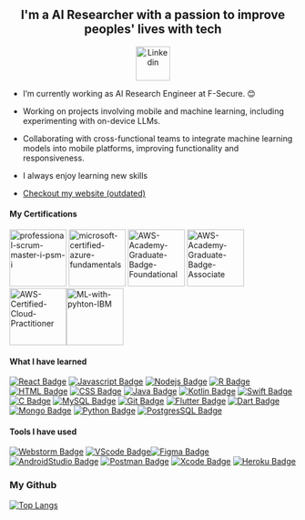 <div align='center'>
   <h2><!---<img src="https://user-images.githubusercontent.com/1303154/88677602-1635ba80-d120-11ea-84d8-d263ba5fc3c0.gif" width="5%">--> I'm a AI Researcher with a passion to improve peoples' lives with tech</h2>
 
<a href="https://www.linkedin.com/in/arsalan-shakil/"><img align="center" alt="Linkedin" src="https://user-images.githubusercontent.com/40695548/156189387-4a94d172-b291-4e04-8521-59736c14354d.png" width="60px"/></a>
</div>



 <!---<img align="right" alt="custom gif" src="https://user-images.githubusercontent.com/40695548/147872428-0f19e522-1bda-45cd-a5ab-f8fcdc1797be.gif" width="8%"/>-->


<p align="center">
  
</p>

- I’m currently working as AI Research Engineer at F-Secure. :blush:

- Working on projects involving mobile and machine learning, including experimenting with on-device LLMs.
- Collaborating with cross-functional teams to integrate machine learning models into mobile platforms, improving functionality and responsiveness.
- I always enjoy learning new skills 

- <a href="https://arsalanshakil.github.io/" >Checkout my website (outdated)</a>


#### My Certifications


<img  alt="professional-scrum-master-i-psm-i" src="https://user-images.githubusercontent.com/40695548/152005920-811b9b68-c2ed-4371-b6ac-c0083f26f749.png" width="100px"/> <img alt="microsoft-certified-azure-fundamentals" src="https://user-images.githubusercontent.com/40695548/152005929-ae2b1aa2-22cc-4a05-afb0-8688d62d7f81.png" width="100px"/> <img alt="AWS-Academy-Graduate-Badge-Foundational" src="https://user-images.githubusercontent.com/40695548/153720982-e29f8186-65e7-4e3a-91af-01fb45c4a159.png" width="100px"/> <img alt="AWS-Academy-Graduate-Badge-Associate" src="https://user-images.githubusercontent.com/40695548/153721035-16340784-b5c5-450e-81a7-e2b377660066.png" width="100px"/> <img alt="AWS-Certified-Cloud-Practitioner" src="https://user-images.githubusercontent.com/40695548/156188753-442a1f51-3e9c-410a-83e7-79ed736efc2e.png" width="100px"/><img  alt="ML-with-pyhton-IBM" src="https://github.com/user-attachments/assets/281730a4-13f0-425e-a403-dc918b55633b" width="100px"/>



#### What I have learned


[![React Badge](https://img.shields.io/badge/-React-61DBFB?style=for-the-badge&labelColor=black&logo=react&logoColor=61DBFB)](#) [![Javascript Badge](https://img.shields.io/badge/-Javascript-F0DB4F?style=for-the-badge&labelColor=black&logo=javascript&logoColor=F0DB4F)](#) [![Nodejs Badge](https://img.shields.io/badge/-Nodejs-3C873A?style=for-the-badge&labelColor=black&logo=node.js&logoColor=3C873A)](#) [![R Badge](https://img.shields.io/badge/-R-3864BA?style=for-the-badge&labelColor=black&logo=R&logoColor=3864BA)](#)     [![HTML Badge](https://img.shields.io/badge/-HTML-E34F26?style=for-the-badge&labelColor=black&logo=HTML5&logoColor=E34F26)](#) [![CSS Badge](https://img.shields.io/badge/-CSS-1572B6?style=for-the-badge&labelColor=black&logo=CSS3&logoColor=1572B6)](#) [![Java Badge](https://img.shields.io/badge/-Java-007396?style=for-the-badge&labelColor=e76f51&logo=Java&logoColor=black)](#) [![Kotlin Badge](https://img.shields.io/badge/-Kotlin-7209b7?style=for-the-badge&labelColor=black&logo=Kotlin&logoColor=f72585)](#) [![Swift Badge](https://img.shields.io/badge/-swift-E50914?style=for-the-badge&labelColor=black&logo=Swift&logoColor=E50914)](#) [![C Badge](https://img.shields.io/badge/-C-A8B9CC?style=for-the-badge&labelColor=black&logo=C&logoColor=A8B9CC)](#) [![MySQL Badge](https://img.shields.io/badge/-MySql-orange?style=for-the-badge&labelColor=black&logo=MySQL&logoColor=orange)](#) [![Git Badge](https://img.shields.io/badge/-Git-F05032?style=for-the-badge&labelColor=black&logo=Git&logoColor=F05032)](#) [![Flutter Badge](https://img.shields.io/badge/-flutter-00B0D8?style=for-the-badge&labelColor=black&logo=flutter&logoColor=00B0D8)](#) [![Dart Badge](https://img.shields.io/badge/-dart-1177AA?style=for-the-badge&labelColor=black&logo=dart&logoColor=003E54)](#) [![Mongo Badge](https://img.shields.io/badge/-MongoDB-0AD05B?style=for-the-badge&labelColor=black&logo=mongodb&logoColor=0AD05B)](#) [![Python Badge](https://img.shields.io/badge/-Python-3776ab?style=for-the-badge&labelColor=black&logo=python&logoColor=ffd343)](#) [![PostgresSQL Badge](https://img.shields.io/badge/-PostgreSQL-3776ab?style=for-the-badge&labelColor=white&logo=postgresql&logoColor=32648d)](#) 





#### Tools I have used

 [![Webstorm Badge](https://img.shields.io/badge/-WebStorm-000000?style=for-the-badge&labelColor=white&logo=WebStorm&logoColor=000000)](#) [![VScode Badge](https://img.shields.io/badge/-VisualStudioCode-007ACC?style=for-the-badge&labelColor=black&logo=Visual-Studio-Code&logoColor=007ACC)](#)[![Figma Badge](https://img.shields.io/badge/-Figma-F24E1E?style=for-the-badge&labelColor=black&logo=Figma&logoColor=F24E1E)](#) [![AndroidStudio Badge](https://img.shields.io/badge/-AndroidStudio-3DDC84?style=for-the-badge&labelColor=black&logo=Android-Studio&logoColor=3DDC84)](#) [![Postman Badge](https://img.shields.io/badge/-Postman-FF6C37?style=for-the-badge&labelColor=black&logo=Postman&logoColor=FF6C37)](#) [![Xcode Badge](https://img.shields.io/badge/-Xcode-FFB71B?style=for-the-badge&labelColor=black&logo=Xcode&logoColor=FFB71B)](#) [![Heroku Badge](https://img.shields.io/badge/-Heroku-430098?style=for-the-badge&labelColor=white&logo=heroku&logoColor=430098)](#)
### My Github

[![Top Langs](https://github-readme-stats.vercel.app/api/top-langs/?username=ArsalanShakil&layout=compact&theme=dracula&langs_count=10)](https://github.com/anuraghazra/github-readme-stats)




